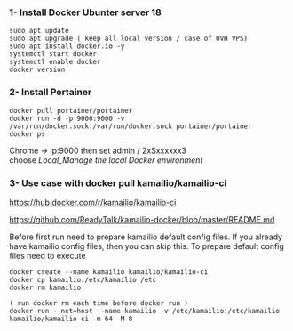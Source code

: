 ### 1- Install Docker Ubunter server 18
```
sudo apt update
sudo apt upgrade ( keep all local version / case of OVH VPS)
sudo apt install docker.io -y
systemctl start docker
systemctl enable docker
docker version
```

### 2- Install Portainer
```
docker pull portainer/portainer
docker run -d -p 9000:9000 -v /var/run/docker.sock:/var/run/docker.sock portainer/portainer
docker ps
```

Chrome -> ip:9000  then set admin / 2xSxxxxxx3    
choose *Local_Manage the local Docker environment*




### 3- Use case with docker pull kamailio/kamailio-ci

https://hub.docker.com/r/kamailio/kamailio-ci

https://github.com/ReadyTalk/kamailio-docker/blob/master/README.md

Before first run need to prepare kamailio default config files. If you already have kamailio config files, then you can skip this. To prepare default config files need to execute
```
docker create --name kamailio kamailio/kamailio-ci
docker cp kamailio:/etc/kamailio /etc
docker rm kamailio

( run docker rm each time before docker run )
docker run --net=host --name kamailio -v /etc/kamailio:/etc/kamailio kamailio/kamailio-ci -m 64 -M 8
```
